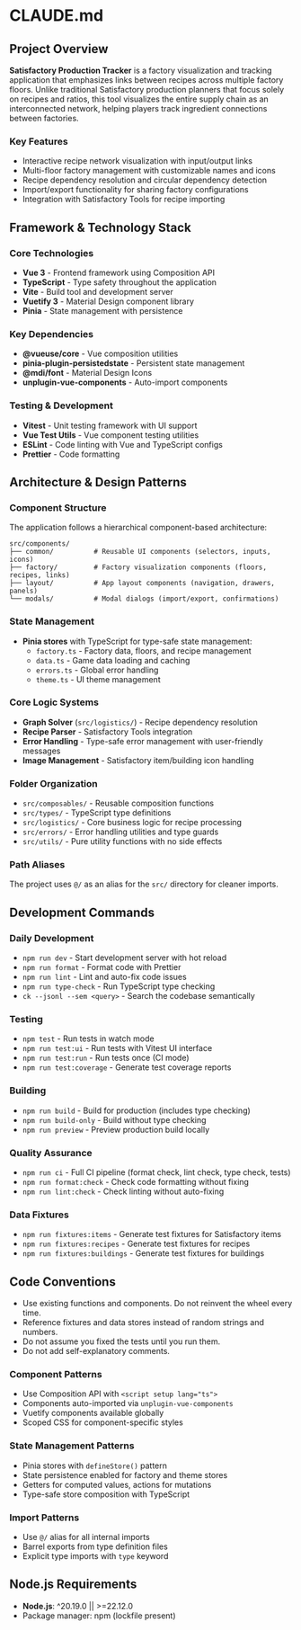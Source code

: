 # CLAUDE.md

## Project Overview

**Satisfactory Production Tracker** is a factory visualization and tracking application that emphasizes links between recipes across multiple factory floors. Unlike traditional Satisfactory production planners that focus solely on recipes and ratios, this tool visualizes the entire supply chain as an interconnected network, helping players track ingredient connections between factories.

### Key Features

- Interactive recipe network visualization with input/output links
- Multi-floor factory management with customizable names and icons
- Recipe dependency resolution and circular dependency detection
- Import/export functionality for sharing factory configurations
- Integration with Satisfactory Tools for recipe importing

## Framework & Technology Stack

### Core Technologies

- **Vue 3** - Frontend framework using Composition API
- **TypeScript** - Type safety throughout the application
- **Vite** - Build tool and development server
- **Vuetify 3** - Material Design component library
- **Pinia** - State management with persistence

### Key Dependencies

- **@vueuse/core** - Vue composition utilities
- **pinia-plugin-persistedstate** - Persistent state management
- **@mdi/font** - Material Design Icons
- **unplugin-vue-components** - Auto-import components

### Testing & Development

- **Vitest** - Unit testing framework with UI support
- **Vue Test Utils** - Vue component testing utilities
- **ESLint** - Code linting with Vue and TypeScript configs
- **Prettier** - Code formatting

## Architecture & Design Patterns

### Component Structure

The application follows a hierarchical component-based architecture:

```
src/components/
├── common/          # Reusable UI components (selectors, inputs, icons)
├── factory/         # Factory visualization components (floors, recipes, links)
├── layout/          # App layout components (navigation, drawers, panels)
└── modals/          # Modal dialogs (import/export, confirmations)
```

### State Management

- **Pinia stores** with TypeScript for type-safe state management:
  - `factory.ts` - Factory data, floors, and recipe management
  - `data.ts` - Game data loading and caching
  - `errors.ts` - Global error handling
  - `theme.ts` - UI theme management

### Core Logic Systems

- **Graph Solver** (`src/logistics/`) - Recipe dependency resolution
- **Recipe Parser** - Satisfactory Tools integration
- **Error Handling** - Type-safe error management with user-friendly messages
- **Image Management** - Satisfactory item/building icon handling

### Folder Organization

- `src/composables/` - Reusable composition functions
- `src/types/` - TypeScript type definitions
- `src/logistics/` - Core business logic for recipe processing
- `src/errors/` - Error handling utilities and type guards
- `src/utils/` - Pure utility functions with no side effects

### Path Aliases

The project uses `@/` as an alias for the `src/` directory for cleaner imports.

## Development Commands

### Daily Development

- `npm run dev` - Start development server with hot reload
- `npm run format` - Format code with Prettier
- `npm run lint` - Lint and auto-fix code issues
- `npm run type-check` - Run TypeScript type checking
- `ck --jsonl --sem <query>` - Search the codebase semantically

### Testing

- `npm test` - Run tests in watch mode
- `npm run test:ui` - Run tests with Vitest UI interface
- `npm run test:run` - Run tests once (CI mode)
- `npm run test:coverage` - Generate test coverage reports

### Building

- `npm run build` - Build for production (includes type checking)
- `npm run build-only` - Build without type checking
- `npm run preview` - Preview production build locally

### Quality Assurance

- `npm run ci` - Full CI pipeline (format check, lint check, type check, tests)
- `npm run format:check` - Check code formatting without fixing
- `npm run lint:check` - Check linting without auto-fixing

### Data Fixtures

- `npm run fixtures:items` - Generate test fixtures for Satisfactory items
- `npm run fixtures:recipes` - Generate test fixtures for recipes
- `npm run fixtures:buildings` - Generate test fixtures for buildings

## Code Conventions

- Use existing functions and components. Do not reinvent the wheel every time.
- Reference fixtures and data stores instead of random strings and numbers.
- Do not assume you fixed the tests until you run them.
- Do not add self-explanatory comments.

### Component Patterns

- Use Composition API with `<script setup lang="ts">`
- Components auto-imported via `unplugin-vue-components`
- Vuetify components available globally
- Scoped CSS for component-specific styles

### State Management Patterns

- Pinia stores with `defineStore()` pattern
- State persistence enabled for factory and theme stores
- Getters for computed values, actions for mutations
- Type-safe store composition with TypeScript

### Import Patterns

- Use `@/` alias for all internal imports
- Barrel exports from type definition files
- Explicit type imports with `type` keyword

## Node.js Requirements

- **Node.js**: ^20.19.0 || >=22.12.0
- Package manager: npm (lockfile present)
